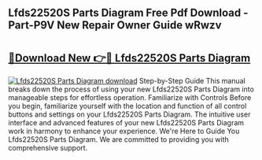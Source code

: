 ## Lfds22520S Parts Diagram Free Pdf Download - Part-P9V New Repair Owner Guide wRwzv

# <h2><a href="http://dfhw17j.blite.top/?on=Lfds22520S+Parts+Diagram">🔗Download New 👉🔴 Lfds22520S Parts Diagram</a></h2>

[![Lfds22520S Parts Diagram download](https://i.imgur.com/lujVjoI.png)](http://dfhw17j.blite.top/?on=Lfds22520S+Parts+Diagram)
Step-by-Step Guide This manual breaks down the process of using your new Lfds22520S Parts Diagram into manageable steps for effortless operation. Familiarize with Controls Before you begin, familiarize yourself with the location and function of all control buttons and settings on your Lfds22520S Parts Diagram. The intuitive user interface and advanced features of your new Lfds22520S Parts Diagram work in harmony to enhance your experience. We're Here to Guide You Lfds22520S Parts Diagram. We are committed to providing you with comprehensive support.
